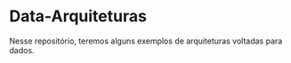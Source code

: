 # Data-Arquiteturas
Nesse repositório, teremos alguns exemplos de arquiteturas voltadas para dados.
